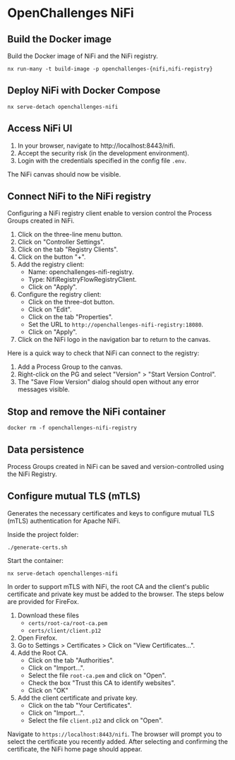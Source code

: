 # OpenChallenges NiFi

## Build the Docker image

Build the Docker image of NiFi and the NiFi registry.

```console
nx run-many -t build-image -p openchallenges-{nifi,nifi-registry}
```

## Deploy NiFi with Docker Compose

```console
nx serve-detach openchallenges-nifi
```

## Access NiFi UI

1. In your browser, navigate to http://localhost:8443/nifi.
2. Accept the security risk (in the development environment).
3. Login with the credentials specified in the config file `.env`.

The NiFi canvas should now be visible.

## Connect NiFi to the NiFi registry

Configuring a NiFi registry client enable to version control the Process Groups created in NiFi.

1. Click on the three-line menu button.
2. Click on "Controller Settings".
3. Click on the tab "Registry Clients".
4. Click on the button "+".
5. Add the registry client:
   - Name: openchallenges-nifi-registry.
   - Type: NifiRegistryFlowRegistryClient.
   - Click on "Apply".
6. Configure the registry client:
   - Click on the three-dot button.
   - Click on "Edit".
   - Click on the tab "Properties".
   - Set the URL to `http://openchallenges-nifi-registry:18080`.
   - Click on "Apply".
7. Click on the NiFi logo in the navigation bar to return to the canvas.

Here is a quick way to check that NiFi can connect to the registry:

1. Add a Process Group to the canvas.
2. Right-click on the PG and select "Version" > "Start Version Control".
3. The "Save Flow Version" dialog should open without any error messages visible.

## Stop and remove the NiFi container

```console
docker rm -f openchallenges-nifi-registry
```

## Data persistence

Process Groups created in NiFi can be saved and version-controlled using the NiFi Registry.

## Configure mutual TLS (mTLS)

Generates the necessary certificates and keys to configure mutual TLS (mTLS) authentication for
Apache NiFi.

Inside the project folder:

```console
./generate-certs.sh
```

Start the container:

```console
nx serve-detach openchallenges-nifi
```

In order to support mTLS with NiFi, the root CA and the client's public certificate and private key
must be added to the browser. The steps below are provided for FireFox.

1. Download these files
   - `certs/root-ca/root-ca.pem`
   - `certs/client/client.p12`
1. Open Firefox.
1. Go to Settings > Certificates > Click on "View Certificates...".
1. Add the Root CA.
   - Click on the tab "Authorities".
   - Click on "Import...".
   - Select the file `root-ca.pem` and click on "Open".
   - Check the box "Trust this CA to identify websites".
   - Click on "OK"
1. Add the client certificate and private key.
   - Click on the tab "Your Certificates".
   - Click on "Import...".
   - Select the file `client.p12` and click on "Open".

Navigate to `https://localhost:8443/nifi`. The browser will prompt you to select the certificate you
recently added. After selecting and confirming the certificate, the NiFi home page should appear.
